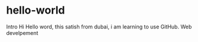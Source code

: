 # hello-world
Intro
Hi Hello word, this satish from dubai, i am learning to use GitHub.
Web develpement
